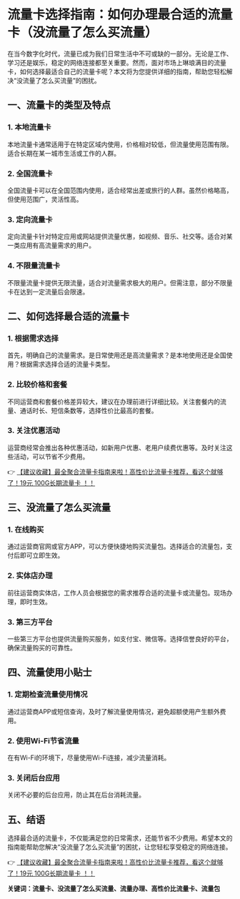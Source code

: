 # 流量卡选择指南：如何办理最合适的流量卡（没流量了怎么买流量）

在当今数字化时代，流量已成为我们日常生活中不可或缺的一部分。无论是工作、学习还是娱乐，稳定的网络连接都至关重要。然而，面对市场上琳琅满目的流量卡，如何选择最适合自己的流量卡呢？本文将为您提供详细的指南，帮助您轻松解决“没流量了怎么买流量”的困扰。

## 一、流量卡的类型及特点

### 1. 本地流量卡
本地流量卡通常适用于在特定区域内使用，价格相对较低，但流量使用范围有限。适合长期在某一城市生活或工作的人群。

### 2. 全国流量卡
全国流量卡可以在全国范围内使用，适合经常出差或旅行的人群。虽然价格略高，但使用范围广，灵活性高。

### 3. 定向流量卡
定向流量卡针对特定应用或网站提供流量优惠，如视频、音乐、社交等。适合对某一类应用有高流量需求的用户。

### 4. 不限量流量卡
不限量流量卡提供无限流量，适合对流量需求极大的用户。但需注意，部分不限量卡在达到一定流量后会限速。

## 二、如何选择最合适的流量卡

### 1. 根据需求选择
首先，明确自己的流量需求。是日常使用还是高流量需求？是本地使用还是全国使用？根据需求选择合适的流量卡类型。

### 2. 比较价格和套餐
不同运营商和套餐价格差异较大，建议在办理前进行详细比较。关注套餐内的流量、通话时长、短信条数等，选择性价比最高的套餐。

### 3. 关注优惠活动
运营商经常会推出各种优惠活动，如新用户优惠、老用户续费优惠等。及时关注这些活动，可以节省不少费用。

👉 [【建议收藏】最全聚合流量卡指南来啦！高性价比流量卡推荐，看这个就够了！19元 100G长期流量卡 ！！](https://bit.ly/Liuliangka)

## 三、没流量了怎么买流量

### 1. 在线购买
通过运营商官网或官方APP，可以方便快捷地购买流量包。选择适合的流量包，支付后即可立即生效。

### 2. 实体店办理
前往运营商实体店，工作人员会根据您的需求推荐合适的流量卡或流量包。现场办理，即时生效。

### 3. 第三方平台
一些第三方平台也提供流量购买服务，如支付宝、微信等。选择信誉良好的平台，确保流量购买的可靠性。

## 四、流量使用小贴士

### 1. 定期检查流量使用情况
通过运营商APP或短信查询，及时了解流量使用情况，避免超额使用产生额外费用。

### 2. 使用Wi-Fi节省流量
在有Wi-Fi的环境下，尽量使用Wi-Fi连接，减少流量消耗。

### 3. 关闭后台应用
关闭不必要的后台应用，防止其在后台消耗流量。

## 五、结语

选择最合适的流量卡，不仅能满足您的日常需求，还能节省不少费用。希望本文的指南能帮助您解决“没流量了怎么买流量”的困扰，让您轻松享受稳定的网络连接。

👉 [【建议收藏】最全聚合流量卡指南来啦！高性价比流量卡推荐，看这个就够了！19元 100G长期流量卡 ！！](https://bit.ly/Liuliangka)

**关键词：流量卡、没流量了怎么买流量、流量办理、高性价比流量卡、流量包**
